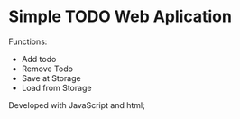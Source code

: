 # Simple TODO Web Aplication

Functions: 

- Add todo
- Remove Todo
- Save at Storage
- Load from Storage

Developed with JavaScript and html; 
